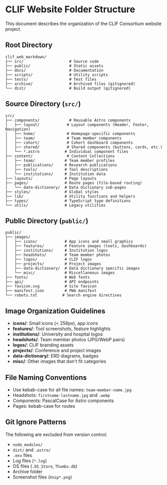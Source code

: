 # CLIF Website Folder Structure

This document describes the organization of the CLIF Consortium website project.

## Root Directory

```
clif_web_markdown/
├── src/                    # Source code
├── public/                 # Static assets
├── docs/                   # Documentation
├── scripts/                # Utility scripts
├── tests/                  # Test files
├── archive/                # Archived files (gitignored)
└── dist/                   # Build output (gitignored)
```

## Source Directory (`src/`)

```
src/
├── components/             # Reusable Astro components
│   ├── layout/            # Layout components (Header, Footer, Navigation)
│   ├── home/              # Homepage-specific components
│   ├── team/              # Team member components
│   ├── cohort/            # Cohort dashboard components
│   ├── shared/            # Shared components (buttons, cards, etc.)
│   └── *.astro           # Individual component files
├── content/               # Content Collections
│   ├── team/             # Team member profiles
│   ├── publications/     # Research publications
│   ├── tools/            # Tool descriptions
│   └── institutions/     # Institution data
├── layouts/              # Page layouts
├── pages/                # Route pages (file-based routing)
│   └── data-dictionary/  # Data dictionary sub-pages
├── styles/               # Global styles
├── lib/                  # Utility functions and helpers
├── types/                # TypeScript type definitions
└── utils/                # Legacy utilities
```

## Public Directory (`public/`)

```
public/
├── images/
│   ├── icons/            # App icons and small graphics
│   ├── features/         # Feature images (tools, dashboards)
│   ├── institutions/     # Institution logos
│   ├── headshots/        # Team member photos
│   ├── logos/            # CLIF logos
│   ├── projects/         # Project images
│   ├── data-dictionary/  # Data dictionary specific images
│   └── misc/             # Miscellaneous images
├── fonts/                # Web fonts
├── api/                  # API endpoints
├── favicon.svg           # Site favicon
├── manifest.json         # PWA manifest
└── robots.txt           # Search engine directives
```

## Image Organization Guidelines

- **icons/**: Small icons (< 256px), app icons
- **features/**: Tool screenshots, feature highlights
- **institutions/**: University and hospital logos
- **headshots/**: Team member photos (JPG/WebP pairs)
- **logos/**: CLIF branding assets
- **projects/**: Conference and project images
- **data-dictionary/**: ERD diagrams, badges
- **misc/**: Other images that don't fit categories

## File Naming Conventions

- Use kebab-case for all file names: `team-member-name.jpg`
- Headshots: `firstname-lastname.jpg` and `.webp`
- Components: PascalCase for Astro components
- Pages: kebab-case for routes

## Git Ignore Patterns

The following are excluded from version control:
- `node_modules/`
- `dist/` and `.astro/`
- `.env` files
- Log files (`*.log`)
- OS files (`.DS_Store`, `Thumbs.db`)
- Archive folder
- Screenshot files (`Xnip*.png`)